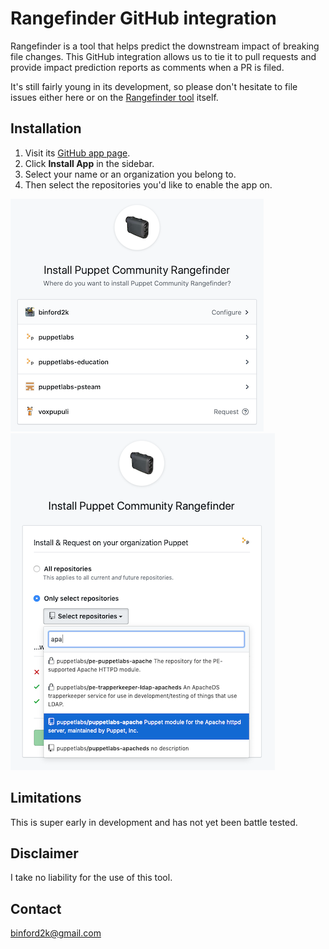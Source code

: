 # Rangefinder GitHub integration

Rangefinder is a tool that helps predict the downstream impact of breaking
file changes. This GitHub integration allows us to tie it to pull requests
and provide impact prediction reports as comments when a PR is filed.

It's still fairly young in its development, so please don't hesitate to
file issues either here or on the 
[Rangefinder tool](https://github.com/puppetlabs/puppet-community-rangefinder) itself.

## Installation

1. Visit its [GitHub app page](https://github.com/apps/puppet-community-rangefinder).
2. Click **Install App** in the sidebar.
3. Select your name or an organization you belong to.
4. Then select the repositories you'd like to enable the app on.

![install app](public/install_app.png)
![select repos](public/select_repos.png)

## Limitations

This is super early in development and has not yet been battle tested.

## Disclaimer

I take no liability for the use of this tool.

Contact
-------

binford2k@gmail.com

